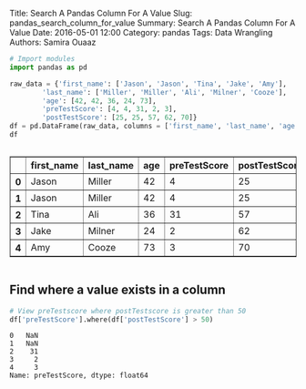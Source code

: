 Title: Search A Pandas Column For A Value
Slug: pandas_search_column_for_value
Summary: Search A Pandas Column For A Value
Date: 2016-05-01 12:00
Category: pandas 
Tags: Data Wrangling
Authors: Samira Ouaaz




```python
# Import modules
import pandas as pd
```


```python
raw_data = {'first_name': ['Jason', 'Jason', 'Tina', 'Jake', 'Amy'], 
        'last_name': ['Miller', 'Miller', 'Ali', 'Milner', 'Cooze'], 
        'age': [42, 42, 36, 24, 73], 
        'preTestScore': [4, 4, 31, 2, 3],
        'postTestScore': [25, 25, 57, 62, 70]}
df = pd.DataFrame(raw_data, columns = ['first_name', 'last_name', 'age', 'preTestScore', 'postTestScore'])
df
```




<div style="max-height:1000px;max-width:1500px;overflow:auto;">
<table border="1" class="dataframe">
  <thead>
    <tr style="text-align: right;">
      <th></th>
      <th>first_name</th>
      <th>last_name</th>
      <th>age</th>
      <th>preTestScore</th>
      <th>postTestScore</th>
    </tr>
  </thead>
  <tbody>
    <tr>
      <th>0</th>
      <td> Jason</td>
      <td> Miller</td>
      <td> 42</td>
      <td>  4</td>
      <td> 25</td>
    </tr>
    <tr>
      <th>1</th>
      <td> Jason</td>
      <td> Miller</td>
      <td> 42</td>
      <td>  4</td>
      <td> 25</td>
    </tr>
    <tr>
      <th>2</th>
      <td>  Tina</td>
      <td>    Ali</td>
      <td> 36</td>
      <td> 31</td>
      <td> 57</td>
    </tr>
    <tr>
      <th>3</th>
      <td>  Jake</td>
      <td> Milner</td>
      <td> 24</td>
      <td>  2</td>
      <td> 62</td>
    </tr>
    <tr>
      <th>4</th>
      <td>   Amy</td>
      <td>  Cooze</td>
      <td> 73</td>
      <td>  3</td>
      <td> 70</td>
    </tr>
  </tbody>
</table>
</div>



## Find where a value exists in a column


```python
# View preTestscore where postTestscore is greater than 50
df['preTestScore'].where(df['postTestScore'] > 50)
```




    0   NaN
    1   NaN
    2    31
    3     2
    4     3
    Name: preTestScore, dtype: float64


